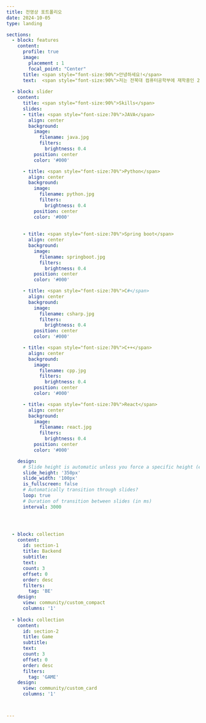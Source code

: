 ```yaml
---
title: 전영상 포트폴리오
date: 2024-10-05
type: landing

sections:
  - block: features
    content:
      profile: true
      image: 
        placement : 1
        focal_point: "Center"
      title: <span style="font-size:90%">안녕하세요!</span>
      text:  <span style="font-size:90%">저는 전북대 컴퓨터공학부에 재학중인 21학번 전영상입니다. 백엔드에 관심이 있어 현재 Springboot 및 JAVA를 공부하고 있습니다.</span>
  
  - block: slider
    content:
      title: <span style="font-size:90%">Skills</span>
      slides:
      - title: <span style="font-size:70%">JAVA</span>
        align: center
        background:
          image:
            filename: java.jpg
            filters:
              brightness: 0.4
          position: center
          color: '#000'

      - title: <span style="font-size:70%">Python</span>
        align: center
        background:
          image:
            filename: python.jpg
            filters:
              brightness: 0.4
          position: center
          color: '#000'
          
      
      - title: <span style="font-size:70%">Spring boot</span>
        align: center
        background:
          image:
            filename: springboot.jpg
            filters:
              brightness: 0.4
          position: center
          color: '#000'

      - title: <span style="font-size:70%">C#</span>
        align: center
        background:
          image:
            filename: csharp.jpg
            filters:
              brightness: 0.4
          position: center
          color: '#000'

      - title: <span style="font-size:70%">C++</span>
        align: center
        background:
          image:
            filename: cpp.jpg
            filters:
              brightness: 0.4
          position: center
          color: '#000'

      - title: <span style="font-size:70%">React</span>
        align: center
        background:
          image:
            filename: react.jpg
            filters:
              brightness: 0.4
          position: center
          color: '#000'

    design:
      # Slide height is automatic unless you force a specific height (e.g. '400px')
      slide_height: '350px'
      slide_width: '100px'
      is_fullscreen: false
      # Automatically transition through slides?
      loop: true
      # Duration of transition between slides (in ms)
      interval: 3000




  - block: collection
    content:
      id: section-1
      title: Backend
      subtitle:
      text:
      count: 3
      offset: 0
      order: desc
      filters:
        tag: 'BE'
    design:
      view: community/custom_compact
      columns: '1'
  
  - block: collection
    content:
      id: section-2
      title: Game
      subtitle:
      text:
      count: 3
      offset: 0
      order: desc
      filters:
        tag: 'GAME'
    design:
      view: community/custom_card
      columns: '1'



---
```


